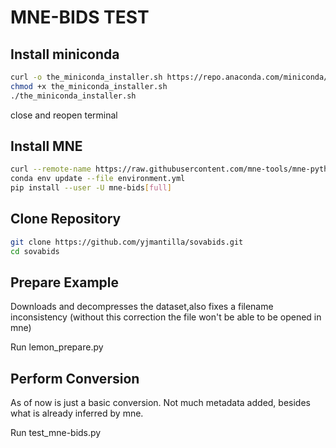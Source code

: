 # MNE-BIDS TEST

## Install miniconda
```bash
curl -o the_miniconda_installer.sh https://repo.anaconda.com/miniconda/Miniconda3-py39_4.9.2-Linux-x86_64.sh
chmod +x the_miniconda_installer.sh
./the_miniconda_installer.sh
```

close and reopen terminal

## Install MNE
```bash
curl --remote-name https://raw.githubusercontent.com/mne-tools/mne-python/main/environment.yml
conda env update --file environment.yml
pip install --user -U mne-bids[full]
```

## Clone Repository
```bash
git clone https://github.com/yjmantilla/sovabids.git
cd sovabids
```

## Prepare Example

Downloads and decompresses the dataset,also fixes a filename inconsistency (without this correction the file won't be able to be opened in mne)

Run lemon_prepare.py

## Perform Conversion

As of now is just a basic conversion. Not much metadata added, besides what is already inferred by mne.

Run test_mne-bids.py
